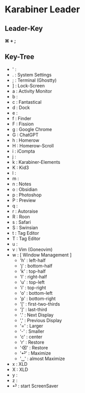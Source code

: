 # Karabiner Leader

## Leader-Key

**⌘ + ;**

## Key-Tree

- ' :
- . : System Settings
- ; : Terminal (Ghostty)
- ] : Lock-Screen
- a : Activity Monitor
- b :
- c : Fantastical
- d : Dock
- e :
- f : Finder
- F : Fission
- g : Google Chrome
- G : ChatGPT
- h : Homerow
- H : Homerow-Scroll
- i : iCompta
- j :
- k : Karabiner-Elements
- K : Kid3
- l :
- m :
- n : Notes
- o : Obsidian
- p : Photoshop
- P : Preview
- q :
- r : Autoraise
- R : Roon
- s : Safari
- S : Swinsian
- t : Tag Editor
- T : Tag Editor
- u :
- v : Vim (Goneovim)
- w : [ Window Management ]
	- 'h' : left-half
	- 'j' : bottom-half
	- 'k' : top-half
	- 'l' : right-half
	- 'u' : top-left
	- 'i' : top-right
	- 'o' : bottom-left
	- 'p' : bottom-right
	- '[' : first-two-thirds
	- ']' : last-third
	- '.' : Next Display
	- ',' : Previous Display
	- '=' : Larger
	- '-' : Smaller
	- 'c' : center
	- 'r' : Restore
	- '⌫' : Restore
	- '⏎' : Maximize
	- '␣' : almost Maximize
- x : XLD
- X : XLD
- y :
- z :
- ⏎ : start ScreenSaver

